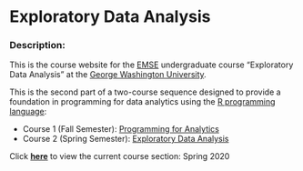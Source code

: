 Exploratory Data Analysis
================

### Description:

This is the course website for the
[EMSE](https://www.emse.seas.gwu.edu/) undergraduate course “Exploratory
Data Analysis” at the [George Washington
University](https://www.gwu.edu/).

This is the second part of a two-course sequence designed to provide a
foundation in programming for data analytics using the [R programming
language](https://www.r-project.org/):

  - Course 1 (Fall Semester): [Programming for
    Analytics](https://emse-p4a-gwu.github.io)
  - Course 2 (Spring Semester): [Exploratory Data
    Analysis](https://emse-eda-gwu.github.io)

Click [**here**](https://emse-eda-gwu.github.io/2020-Spring) to view the
current course section: Spring 2020
